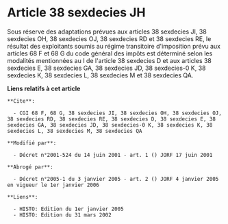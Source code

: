 # Article 38 sexdecies JH

Sous réserve des adaptations prévues aux articles 38 sexdecies JI, 38 sexdecies OH, 38 sexdecies OJ, 38 sexdecies RD et 38
sexdecies RE, le résultat des exploitants soumis au régime transitoire d'imposition prévu aux articles 68 F et 68 G du code
général des impôts est déterminé selon les modalités mentionnées au I de l'article 38 sexdecies D et aux articles 38
sexdecies E, 38 sexdecies GA, 38 sexdecies JD, 38 sexdecies-0 K, 38 sexdecies K, 38 sexdecies L, 38 sexdecies M et 38
sexdecies QA.

**Liens relatifs à cet article**

	**Cite**:

	  - CGI 68 F, 68 G, 38 sexdecies JI, 38 sexdecies OH, 38 sexdecies OJ, 38 sexdecies RD, 38 sexdecies RE, 38 sexdecies D, 38 sexdecies E, 38 sexdecies GA, 38 sexdecies JD, 38 sexdecies-0 K, 38 sexdecies K, 38 sexdecies L, 38 sexdecies M, 38 sexdecies QA

	**Modifié par**:

	  - Décret n°2001-524 du 14 juin 2001 - art. 1 () JORF 17 juin 2001

	**Abrogé par**:

	  - Décret n°2005-1 du 3 janvier 2005 - art. 2 () JORF 4 janvier 2005 en vigueur le 1er janvier 2006

	**Liens**:

	  - HISTO: Edition du 1er janvier 2005
	  - HISTO: Edition du 31 mars 2002
